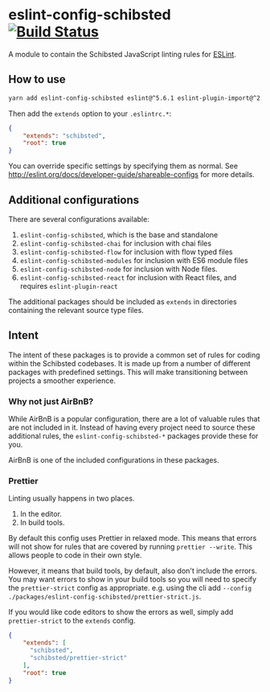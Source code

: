 # eslint-config-schibsted [![Build Status](https://travis-ci.org/schibsted/eslint-config-schibsted.svg?branch=master)](https://travis-ci.org/schibsted/eslint-config-schibsted)

A module to contain the Schibsted JavaScript linting rules for [ESLint](http://eslint.org/).

## How to use

```bash
yarn add eslint-config-schibsted eslint@^5.6.1 eslint-plugin-import@^2.14.0 eslint-plugin-prettier@^3.0.0 eslint-plugin-unicorn@^6.0.1 prettier@^1.14.3 -D
```

Then add the `extends` option to your `.eslintrc.*`:

```json
{
    "extends": "schibsted",
    "root": true
}
```

You can override specific settings by specifying them as normal. See <http://eslint.org/docs/developer-guide/shareable-configs> for more details.

## Additional configurations

There are several configurations available:

1. `eslint-config-schibsted`, which is the base and standalone
1. `eslint-config-schibsted-chai` for inclusion with chai files
1. `eslint-config-schibsted-flow` for inclusion with flow typed files
1. `eslint-config-schibsted-modules` for inclusion with ES6 module files
1. `eslint-config-schibsted-node` for inclusion with Node files.
1. `eslint-config-schibsted-react` for inclusion with React files, and requires `eslint-plugin-react`

The additional packages should be included as `extends` in directories containing
the relevant source type files.

## Intent

The intent of these packages is to provide a common set of rules for coding within
the Schibsted codebases.  It is made up from a number of different packages
with predefined settings.  This will make transitioning between projects a
smoother experience.

### Why not just AirBnB?

While AirBnB is a popular configuration, there are a lot of valuable rules that
are not included in it.  Instead of having every project need to source these
additional rules, the `eslint-config-schibsted-*` packages provide these for you.

AirBnB is one of the included configurations in these packages.

### Prettier
Linting usually happens in two places.

1. In the editor.
1. In build tools.

By default this config uses Prettier in relaxed mode.  This means that errors will not show for rules that are covered by running `prettier --write`.  This allows people to code in their own style.  

However, it means that build tools, by default, also don't include the errors.  You may want errors to show in your build tools so you will need to specify the `prettier-strict` config as appropriate.  e.g. using the cli add `--config ./packages/eslint-config-schibsted/prettier-strict.js`.

If you would like code editors to show the errors as well, simply add `prettier-strict` to the `extends` config.

```json
{
    "extends": [
      "schibsted",
      "schibsted/prettier-strict"
    ],
    "root": true  
}
```
